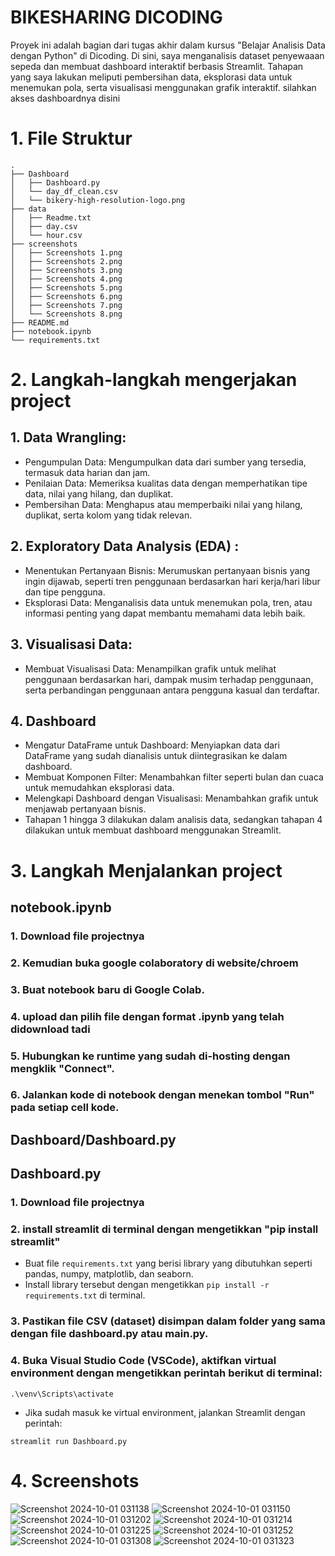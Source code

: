 # BIKESHARING DICODING

Proyek ini adalah bagian dari tugas akhir dalam kursus "Belajar Analisis Data dengan Python" di Dicoding. Di sini, saya menganalisis dataset penyewaaan sepeda dan membuat dashboard interaktif berbasis Streamlit. Tahapan yang saya lakukan meliputi pembersihan data, eksplorasi data untuk menemukan pola, serta visualisasi menggunakan grafik interaktif. silahkan akses dashboardnya disini 

# 1. File Struktur
```plaintext
.
├── Dashboard
│   ├── Dashboard.py
│   └── day_df_clean.csv
│   └── bikery-high-resolution-logo.png
├── data
│   ├── Readme.txt
│   ├── day.csv
│   └── hour.csv
├── screenshots
│   ├── Screenshots 1.png
│   ├── Screenshots 2.png
│   ├── Screenshots 3.png
│   ├── Screenshots 4.png
│   ├── Screenshots 5.png
│   ├── Screenshots 6.png
│   ├── Screenshots 7.png
│   └── Screenshots 8.png
├── README.md
├── notebook.ipynb
└── requirements.txt
```
# 2. Langkah-langkah mengerjakan project
## 1. Data Wrangling:
- Pengumpulan Data: Mengumpulkan data dari sumber yang tersedia, termasuk data harian dan jam.
- Penilaian Data: Memeriksa kualitas data dengan memperhatikan tipe data, nilai yang hilang, dan duplikat.
- Pembersihan Data: Menghapus atau memperbaiki nilai yang hilang, duplikat, serta kolom yang tidak relevan.

## 2. Exploratory Data Analysis (EDA) :
- Menentukan Pertanyaan Bisnis: Merumuskan pertanyaan bisnis yang ingin dijawab, seperti tren penggunaan berdasarkan hari kerja/hari libur dan tipe pengguna.
- Eksplorasi Data: Menganalisis data untuk menemukan pola, tren, atau informasi penting yang dapat membantu memahami data lebih baik.

## 3. Visualisasi Data:
- Membuat Visualisasi Data: Menampilkan grafik untuk melihat penggunaan berdasarkan hari, dampak musim terhadap penggunaan, serta perbandingan penggunaan antara pengguna kasual dan terdaftar.

## 4. Dashboard
- Mengatur DataFrame untuk Dashboard: Menyiapkan data dari DataFrame yang sudah dianalisis untuk diintegrasikan ke dalam dashboard.
- Membuat Komponen Filter: Menambahkan filter seperti bulan dan cuaca untuk memudahkan eksplorasi data.
- Melengkapi Dashboard dengan Visualisasi: Menambahkan grafik untuk menjawab pertanyaan bisnis.
- Tahapan 1 hingga 3 dilakukan dalam analisis data, sedangkan tahapan 4 dilakukan untuk membuat dashboard menggunakan Streamlit.

# 3. Langkah Menjalankan project
## notebook.ipynb
### 1. Download file projectnya
### 2. Kemudian buka google colaboratory di website/chroem
### 3. Buat notebook baru di Google Colab.
### 4. upload dan pilih file dengan format .ipynb yang telah didownload tadi
### 5. Hubungkan ke runtime yang sudah di-hosting dengan mengklik "Connect".
### 6. Jalankan kode di notebook dengan menekan tombol "Run" pada setiap cell kode.

## Dashboard/Dashboard.py
## Dashboard.py
### 1. Download file projectnya
### 2. install streamlit di terminal dengan mengetikkan "pip install streamlit"
- Buat file `requirements.txt` yang berisi library yang dibutuhkan seperti pandas, numpy, matplotlib, dan seaborn.
- Install library tersebut dengan mengetikkan `pip install -r requirements.txt` di terminal.
### 3. Pastikan file CSV (dataset) disimpan dalam folder yang sama dengan file dashboard.py atau main.py.
### 4. Buka Visual Studio Code (VSCode), aktifkan virtual environment dengan mengetikkan perintah berikut di terminal:
```
.\venv\Scripts\activate
```
- Jika sudah masuk ke virtual environment, jalankan Streamlit dengan perintah:
```
streamlit run Dashboard.py
```
# 4. Screenshots
![Screenshot 2024-10-01 031138](https://github.com/user-attachments/assets/29f4d975-1c74-4642-98e6-979a521a39ea)
![Screenshot 2024-10-01 031150](https://github.com/user-attachments/assets/bfd9a7ff-319b-422c-a1cc-2c7ded2a1a5c)
![Screenshot 2024-10-01 031202](https://github.com/user-attachments/assets/bc642d46-ff1b-4c5f-9372-b3b29ae2c6c2)
![Screenshot 2024-10-01 031214](https://github.com/user-attachments/assets/bcc27aa8-f726-412b-87a4-ba77d523e484)
![Screenshot 2024-10-01 031225](https://github.com/user-attachments/assets/c8ba9d7c-3aab-40d4-938b-fcd1ae36e205)
![Screenshot 2024-10-01 031252](https://github.com/user-attachments/assets/9d903e72-82a5-4996-850c-3e859b57dd02)
![Screenshot 2024-10-01 031308](https://github.com/user-attachments/assets/e0d72e23-ae23-4f52-a2d7-802e588c39b5)
![Screenshot 2024-10-01 031323](https://github.com/user-attachments/assets/14991e02-f0f1-44d8-ab71-53efb5015f58)








